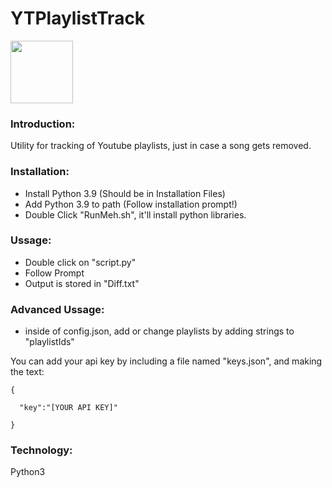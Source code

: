 # YTPlaylistTrack

<img src="https://www.freeiconspng.com/thumbs/youtube-logo-png/youtube-logo-png-transparent-image-5.png" height="100" />

### Introduction:
Utility for tracking of Youtube playlists, just in case a song gets removed.

### Installation:
- Install Python 3.9 (Should be in Installation Files)
- Add Python 3.9 to path (Follow installation prompt!)
- Double Click "RunMeh.sh", it'll install python libraries.

### Ussage:
- Double click on "script.py"
- Follow Prompt
- Output is stored in "Diff.txt"

### Advanced Ussage:
- inside of config.json, add or change playlists by adding strings to "playlistIds"

You can add your api key by including a file named "keys.json", and making the text:

```
{

  "key":"[YOUR API KEY]"
    
}
```

### Technology:

Python3
